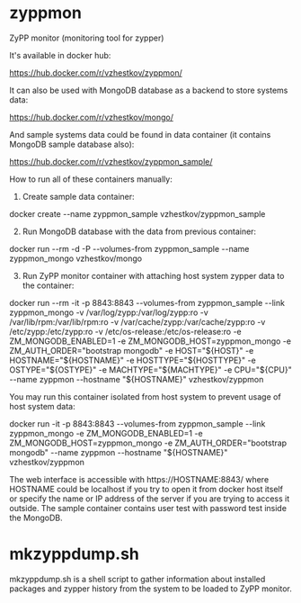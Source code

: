 # zyppmon
ZyPP monitor (monitoring tool for zypper)

It's available in docker hub:

https://hub.docker.com/r/vzhestkov/zyppmon/

It can also be used with MongoDB database as a backend to store systems data:

https://hub.docker.com/r/vzhestkov/mongo/

And sample systems data could be found in data container (it contains MongoDB sample database also):

https://hub.docker.com/r/vzhestkov/zyppmon_sample/


How to run all of these containers manually:
1. Create sample data container:

docker create --name zyppmon_sample vzhestkov/zyppmon_sample

2. Run MongoDB database with the data from previous container:

docker run --rm -d -P --volumes-from zyppmon_sample --name zyppmon_mongo vzhestkov/mongo

3. Run ZyPP monitor container with attaching host system zypper data to the container:

docker run --rm -it -p 8843:8843 --volumes-from zyppmon_sample --link zyppmon_mongo -v /var/log/zypp:/var/log/zypp:ro -v /var/lib/rpm:/var/lib/rpm:ro -v /var/cache/zypp:/var/cache/zypp:ro -v /etc/zypp:/etc/zypp:ro -v /etc/os-release:/etc/os-release:ro -e ZM_MONGODB_ENABLED=1 -e ZM_MONGODB_HOST=zyppmon_mongo -e ZM_AUTH_ORDER="bootstrap mongodb" -e HOST="${HOST}" -e HOSTNAME="${HOSTNAME}" -e HOSTTYPE="${HOSTTYPE}" -e OSTYPE="${OSTYPE}" -e MACHTYPE="${MACHTYPE}" -e CPU="${CPU}" --name zyppmon --hostname "${HOSTNAME}" vzhestkov/zyppmon

You may run this container isolated from host system to prevent usage of host system data:

docker run -it -p 8843:8843 --volumes-from zyppmon_sample --link zyppmon_mongo -e ZM_MONGODB_ENABLED=1 -e ZM_MONGODB_HOST=zyppmon_mongo -e ZM_AUTH_ORDER="bootstrap mongodb" --name zyppmon --hostname "${HOSTNAME}" vzhestkov/zyppmon

The web interface is accessible with https://HOSTNAME:8843/ where HOSTNAME could be localhost if you try to open it from docker host itself or specify the name or IP address of the server if you are trying to access it outside.
The sample container contains user test with password test inside the MongoDB.

# mkzyppdump.sh
mkzyppdump.sh is a shell script to gather information about installed packages and zypper history from the system to be loaded to ZyPP monitor.
